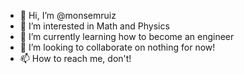 - 👋 Hi, I’m @monsemruiz
- 👀 I’m interested in Math and Physics 
- 🌱 I’m currently learning how to become an engineer
- 💞️ I’m looking to collaborate on nothing for now!
- 📫 How to reach me, don't!

<!---
monsemruiz/monsemruiz is a ✨ special ✨ repository because its `README.md` (this file) appears on your GitHub profile.
You can click the Preview link to take a look at your changes.
--->
